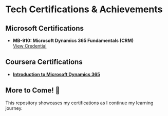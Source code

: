
# Tech Certifications & Achievements  

## Microsoft Certifications  
- **MB-910: Microsoft Dynamics 365 Fundamentals (CRM)**  
  [View Credential](https://learn.microsoft.com/en-us/users/akankshagailakoti-0440/credentials/2b5053253aa5b083?ref=https%3A%2F%2Fwww.linkedin.com%2F)  

## Coursera Certifications  
- **[Introduction to Microsoft Dynamics 365](https://www.coursera.org/account/accomplishments/verify/GT55FH1RKANT?utm_source=link&utm_medium=certificate&utm_content=cert_image&utm_campaign=sharing_cta&utm_product=course)**  

## More to Come! 🚀  
This repository showcases my certifications as I continue my learning journey.  

